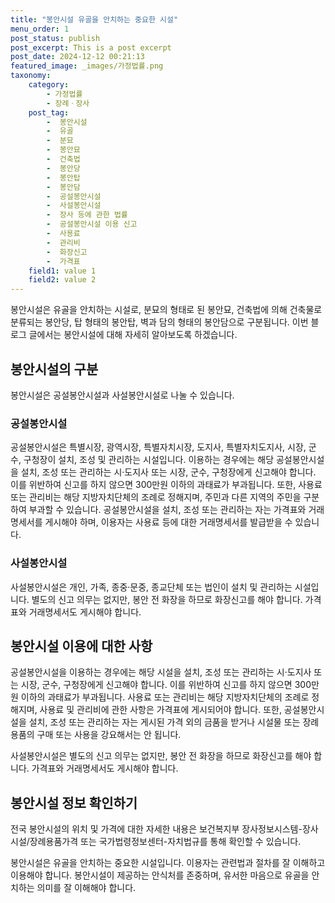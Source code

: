 ```yaml
---
title: "봉안시설 유골을 안치하는 중요한 시설"
menu_order: 1
post_status: publish
post_excerpt: This is a post excerpt
post_date: 2024-12-12 00:21:13
featured_image: _images/가정법률.png
taxonomy:
    category:
        - 가정법률
        - 장례ㆍ장사
    post_tag:
        -  봉안시설
        -  유골
        -  분묘
        -  봉안묘
        -  건축법
        -  봉안당
        -  봉안탑
        -  봉안담
        -  공설봉안시설
        -  사설봉안시설
        -  장사 등에 관한 법률
        -  공설봉안시설 이용 신고
        -  사용료
        -  관리비
        -  화장신고
        -  가격표
    field1: value 1
    field2: value 2
---
```



봉안시설은 유골을 안치하는 시설로, 분묘의 형태로 된 봉안묘, 건축법에 의해 건축물로 분류되는 봉안당, 탑 형태의 봉안탑, 벽과 담의 형태의 봉안담으로 구분됩니다. 이번 블로그 글에서는 봉안시설에 대해 자세히 알아보도록 하겠습니다. 

## 봉안시설의 구분

봉안시설은 공설봉안시설과 사설봉안시설로 나눌 수 있습니다.

### 공설봉안시설

공설봉안시설은 특별시장, 광역시장, 특별자치시장, 도지사, 특별자치도지사, 시장, 군수, 구청장이 설치, 조성 및 관리하는 시설입니다. 이용하는 경우에는 해당 공설봉안시설을 설치, 조성 또는 관리하는 시·도지사 또는 시장, 군수, 구청장에게 신고해야 합니다. 이를 위반하여 신고를 하지 않으면 300만원 이하의 과태료가 부과됩니다. 또한, 사용료 또는 관리비는 해당 지방자치단체의 조례로 정해지며, 주민과 다른 지역의 주민을 구분하여 부과할 수 있습니다. 공설봉안시설을 설치, 조성 또는 관리하는 자는 가격표와 거래명세서를 게시해야 하며, 이용자는 사용료 등에 대한 거래명세서를 발급받을 수 있습니다.

### 사설봉안시설

사설봉안시설은 개인, 가족, 종중·문중, 종교단체 또는 법인이 설치 및 관리하는 시설입니다. 별도의 신고 의무는 없지만, 봉안 전 화장을 하므로 화장신고를 해야 합니다. 가격표와 거래명세서도 게시해야 합니다.

## 봉안시설 이용에 대한 사항

공설봉안시설을 이용하는 경우에는 해당 시설을 설치, 조성 또는 관리하는 시·도지사 또는 시장, 군수, 구청장에게 신고해야 합니다. 이를 위반하여 신고를 하지 않으면 300만원 이하의 과태료가 부과됩니다. 사용료 또는 관리비는 해당 지방자치단체의 조례로 정해지며, 사용료 및 관리비에 관한 사항은 가격표에 게시되어야 합니다. 또한, 공설봉안시설을 설치, 조성 또는 관리하는 자는 게시된 가격 외의 금품을 받거나 시설물 또는 장례용품의 구매 또는 사용을 강요해서는 안 됩니다.

사설봉안시설은 별도의 신고 의무는 없지만, 봉안 전 화장을 하므로 화장신고를 해야 합니다. 가격표와 거래명세서도 게시해야 합니다. 

## 봉안시설 정보 확인하기

전국 봉안시설의 위치 및 가격에 대한 자세한 내용은 보건복지부 장사정보시스템-장사시설/장례용품가격 또는 국가법령정보센터-자치법규를 통해 확인할 수 있습니다.

봉안시설은 유골을 안치하는 중요한 시설입니다. 이용자는 관련법과 절차를 잘 이해하고 이용해야 합니다. 봉안시설이 제공하는 안식처를 존중하며, 유서한 마음으로 유골을 안치하는 의미를 잘 이해해야 합니다.

